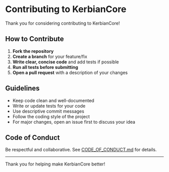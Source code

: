 # Contributing to KerbianCore

Thank you for considering contributing to KerbianCore!

## How to Contribute

1. **Fork the repository**
2. **Create a branch** for your feature/fix
3. **Write clear, concise code** and add tests if possible
4. **Run all tests before submitting**
5. **Open a pull request** with a description of your changes

## Guidelines

- Keep code clean and well-documented
- Write or update tests for your code
- Use descriptive commit messages
- Follow the coding style of the project
- For major changes, open an issue first to discuss your idea

## Code of Conduct

Be respectful and collaborative. See [CODE_OF_CONDUCT.md](./CODE_OF_CONDUCT.md) for details.

---

Thank you for helping make KerbianCore better!